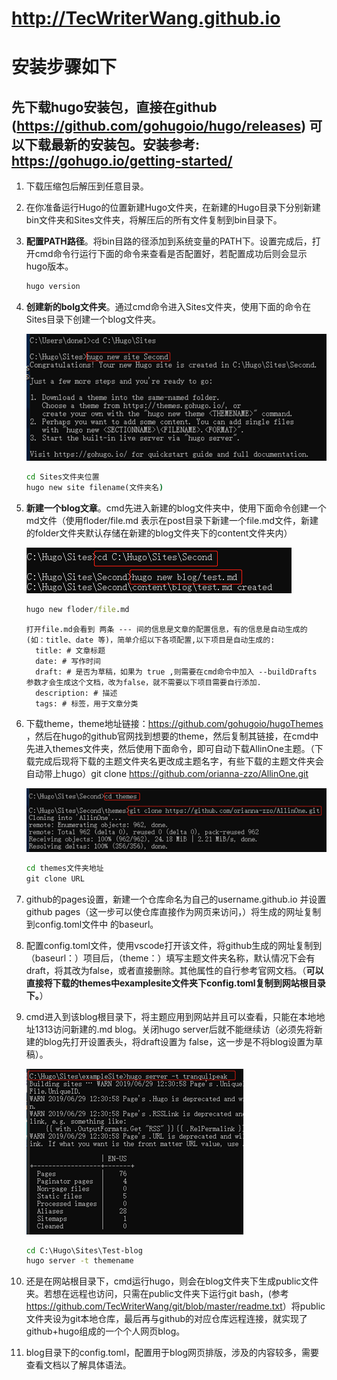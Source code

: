# <http://TecWriterWang.github.io>

# 安装步骤如下

## 先下载hugo安装包，直接在github (https://github.com/gohugoio/hugo/releases) 可以下载最新的安装包。安装参考: https://gohugo.io/getting-started/

1. 下载压缩包后解压到任意目录。

2. 在你准备运行Hugo的位置新建Hugo文件夹，在新建的Hugo目录下分别新建bin文件夹和Sites文件夹，将解压后的所有文件复制到bin目录下。

3. **配置PATH路径**。将bin目路的径添加到系统变量的PATH下。设置完成后，打开cmd命令行运行下面的命令来查看是否配置好，若配置成功后则会显示hugo版本。

    ```cmd
    hugo version
    ```

4. **创建新的bolg文件夹**。通过cmd命令进入Sites文件夹，使用下面的命令在Sites目录下创建一个blog文件夹。

    ![新建文件夹](https://raw.githubusercontent.com/TecWriterWang/TecWriterWang.github.io/master/%E6%96%B0%E5%BB%BA%E4%B8%80%E4%B8%AABlog%E6%96%87%E4%BB%B6%E5%A4%B9.png)

    ```cmd
    cd Sites文件夹位置
    hugo new site filename(文件夹名)
    ```

5. **新建一个blog文章**。cmd先进入新建的blog文件夹中，使用下面命令创建一个md文件（使用floder/file.md 表示在post目录下新建一个file.md文件，新建的folder文件夹默认存储在新建的blog文件夹下的content文件夹内）

    ![文章](https://github.com/TecWriterWang/TecWriterWang.github.io/blob/master/%E5%9C%A8Blog%E7%9B%AE%E5%BD%95%E4%B8%8B%E6%96%B0%E5%BB%BA%E4%B8%80%E4%B8%AAmd%E6%96%87%E4%BB%B6.png)

      ```cmd
      hugo new floder/file.md
      ```

      ```content guide
      打开file.md会看到 两条 --- 间的信息是文章的配置信息，有的信息是自动生成的 (如：title、date 等)，简单介绍以下各项配置,以下项目是自动生成的:
        title: # 文章标题
        date: # 写作时间
        draft: # 是否为草稿，如果为 true ,则需要在cmd命令中加入 --buildDrafts 参数才会生成这个文档，改为false，就不需要以下项目需要自行添加.
        description: # 描述
        tags: # 标签，用于文章分类
      ```

6. 下载theme，theme地址链接：<https://github.com/gohugoio/hugoThemes> ，然后在hugo的github官网找到想要的theme，然后复制其链接，在cmd中先进入themes文件夹，然后使用下面命令，即可自动下载AllinOne主题。（下载完成后现将下载的主题文件夹名更改成主题名字，有些下载的主题文件夹会自动带上hugo）git clone https://github.com/orianna-zzo/AllinOne.git

    ![theme](https://github.com/TecWriterWang/TecWriterWang.github.io/blob/master/%E4%B8%8B%E8%BD%BDblog%E7%9A%84%E4%B8%BB%E9%A2%98.png)

    ```cmd
    cd themes文件夹地址
    git clone URL
    ```

7. github的pages设置，新建一个仓库命名为自己的username.github.io 并设置github pages（这一步可以使仓库直接作为网页来访问，）将生成的网址复制到config.toml文件中 的baseurl。

8. 配置config.toml文件，使用vscode打开该文件，将github生成的网址复制到（baseurl：）项目后，（theme：）填写主题文件夹名称，默认情况下会有draft，将其改为false，或者直接删除。其他属性的自行参考官网文档。（**可以直接将下载的themes中examplesite文件夹下config.toml复制到网站根目录下。**）

9. cmd进入到该blog根目录下，将主题应用到网站并且可以查看，只能在本地地址1313访问新建的.md blog。关闭hugo server后就不能继续访（必须先将新建的blog先打开设置表头，将draft设置为 false，这一步是不将blog设置为草稿）。

    ![hugo](https://github.com/TecWriterWang/TecWriterWang.github.io/blob/master/%E5%B0%86blog%E7%9A%84%E4%B8%BB%E9%A2%98%E6%8E%A8%E9%80%81%E5%88%B0%E6%9C%AC%E5%9C%B0.png)

    ```cmd
    cd C:\Hugo\Sites\Test-blog
    hugo server -t themename
    ```

10. 还是在网站根目录下，cmd运行hugo，则会在blog文件夹下生成public文件夹。若想在远程也访问，只需在public文件夹下运行git bash，(参考<https://github.com/TecWriterWang/git/blob/master/readme.txt>）将public文件夹设为git本地仓库，最后再与github的对应仓库远程连接，就实现了github+hugo组成的一个个人网页blog。

11. blog目录下的config.toml，配置用于blog网页排版，涉及的内容较多，需要查看文档以了解具体语法。
